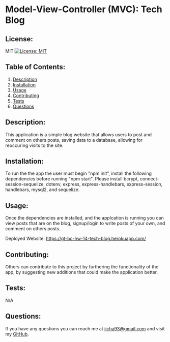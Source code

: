# Model-View-Controller (MVC): Tech Blog
  ## License:
  MIT [![License: MIT](https://img.shields.io/badge/License-MIT-yellow.svg)](https://opensource.org/licenses/MIT)  
  ## Table of Contents:
  1. [Description](#description)
  2. [Installation](#installation)
  3. [Usage](#usage)
  4. [Contributing](#contributing)
  5. [Tests](#tests)
  6. [Questions](#questions)  
  ## Description:
  This application is a simple blog website that allows users to post and comment on others posts, saving data to a database, allowing for reoccuring visits to the site. 
  &nbsp;  
  ## Installation:
  To run the the app the user must begin "npm init", install the following dependencies before running "npm start". Please install bcrypt, connect-session-sequelize, dotenv, express, express-handlebars, express-session, handlebars, mysql2, and sequelize.
  &nbsp;  
  ## Usage:
  Once the dependencies are installed, and the applcation is running you can view posts that are on the blog, signup/login to write posts of your own, and comment on others posts.

  Deployed Website: https://gt-bc-hw-14-tech-blog.herokuapp.com/
  &nbsp;  
  ## Contributing:
  Others can contribute to this project by furthering the functionality of the app, by suggesting new additions that could make the application better.
  &nbsp;  
  ## Tests:
  N/A
  &nbsp;  
   ## Questions:
  If you have any questions you can reach me at ijcha93@gmail.com and visit my [GitHub](https://www.github.com/chazillaa).
  